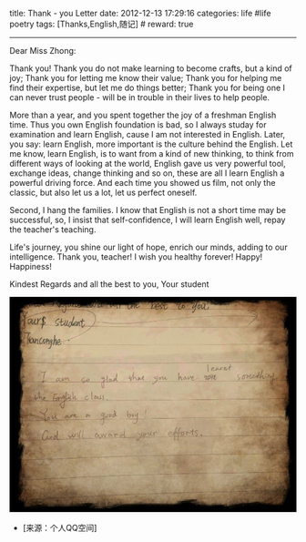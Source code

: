 title: Thank - you Letter 
date: 2012-12-13 17:29:16
categories: life #life poetry
tags: [Thanks,English,随记]  # <!--more-->
reward: true

---

Dear Miss Zhong:
    
Thank you! Thank you do not make learning to become crafts, but a kind of joy; Thank you for letting me know their value; Thank you for helping me find their expertise, but let me do things better; Thank you for being one I can never trust people - will be in trouble in their lives to help people. 

<!--more-->

More than a year, and you spent together the joy of a freshman English time. Thus you own English foundation is bad, so I always studay for examination and learn English, cause I am not interested in English. Later, you say: learn English, more important is the culture behind the English. Let me know, learn English, is to want from a kind of new thinking, to think from different ways of looking at the world, English gave us very powerful tool, exchange ideas, change thinking and so on, these are all I learn English a powerful driving force. And each time you showed us film, not only the classic, but also let us a lot, let us perfect oneself. 

Second, I hang the families. I know that English is not a short time may be successful, so, I insist that self-confidence, I will learn English well, repay the teacher's teaching. 


Life's journey, you shine our light of hope, enrich our minds, adding to our intelligence. Thank you, teacher! I wish you healthy forever! Happy! Happiness!


Kindest Regards and all the best to you,                                                                                  Your student

![Thank——you_Letter .jpeg](https://github.com/iHTCboy/iGallery/raw/master/BlogImages/2012/12/Thank——you_Letter.jpeg)

- [来源：个人QQ空间]
